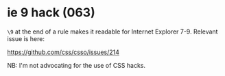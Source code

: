 # ie 9 hack (063)

`\9` at the end of a rule makes it readable for Internet Explorer 7-9. Relevant
issue is here:

https://github.com/css/csso/issues/214

NB: I'm not advocating for the use of CSS hacks.
